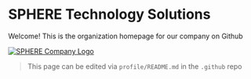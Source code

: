# SPHERE Technology Solutions

Welcome! This is the organization homepage for our company on Github

<a href="https://www.sphereco.com" target="_blank">
  <img alt="SPHERE Company Logo" src="https://sphereco.com/wp-content/uploads/2022/06/logo.png" >
</a>

> This page can be edited via `profile/README.md` in the `.github` repo

